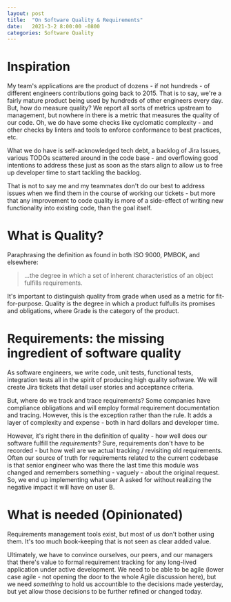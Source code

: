```yaml
---
layout: post
title:  "On Software Quality & Requirements"
date:   2021-3-2 8:00:00 -0800
categories: Software Quality
---
```


# Inspiration

My team's applications are the product of dozens - if not hundreds - of different engineers
contributions going back to 2015. That is to say, we're a fairly mature product being used
by hundreds of other engineers every day. But, how do measure quality? We report all sorts of
metrics upstream to management, but nowhere in there is a metric that measures the quality of
our code. Oh, we do have some checks like cyclomatic complexity - and other checks by linters
and tools to enforce conformance to best practices, etc.

What we do have is self-acknowledged tech debt, a backlog of Jira Issues, various TODOs 
scattered around in the code base - and overflowing good intentions to address these just as 
soon as the stars align to allow us to free up developer time to start tackling the backlog.

That is not to say me and my teammates don't do our best to address issues when we find them
in the course of working our tickets - but more that any improvement to code quality is more
of a side-effect of writing new functionality into existing code, than the goal itself.

# What is Quality?

Paraphrasing the definition as found in both ISO 9000, PMBOK, and elsewhere:
> ...the degree in which a set of inherent characteristics of an object fulfills requirements.

It's important to distinguish quality from grade when used as a metric for fit-for-purpose.
Quality is the degree in which a product fulfulls its promises and obligations, where Grade 
is the category of the product. 

# Requirements: the missing ingredient of software quality

As software engineers, we write code, unit tests, functional tests, integration tests all in the 
spirit of producing high quality software. We will create Jira tickets that detail user stories
and acceptance criteria. 

But, where do we track and trace requirements? Some companies have compliance obligations and
will employ formal requirement documentation and tracing. However, this is the exception rather
than the rule. It adds a layer of complexity and expense - both in hard dollars and developer 
time.

However, it's right there in the definition of quality - how well does our software fulfill
the _requirements_? Sure, requirements don't have to be recorded - but how well are we actual
tracking / revisiting old requirements. Often our source of truth for requirements related to
the current codebase is that senior engineer who was there the last time this module was changed
and remembers something - vaguely - about the original request. So, we end up implementing
what user A asked for without realizing the negative impact it will have on user B.

# What is needed (Opinionated)

Requirements management tools exist, but most of us don't bother using them. It's too much
book-keeping that is not seen as clear added value.

Ultimately, we have to convince ourselves, our peers, and our managers that there's value to
formal requirement tracking for any long-lived application under active development. We need
to be able to be agile (lower case agile - not opening the door to the whole Agile discussion
here), but we need _something_ to hold us accountible to the decisions made yesterday, but
yet allow those decisions to be further refined or changed today.



